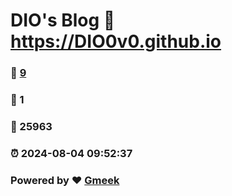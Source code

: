 # DIO's Blog :link: https://DIO0v0.github.io 
### :page_facing_up: [9](https://DIO0v0.github.io/tag.html) 
### :speech_balloon: 1 
### :hibiscus: 25963 
### :alarm_clock: 2024-08-04 09:52:37 
### Powered by :heart: [Gmeek](https://github.com/Meekdai/Gmeek)
